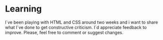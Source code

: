 # Learning
I´ve been playing with HTML and CSS around two weeks and i want to share what I´ve done to get constructive criticism. I´d appreciate feedback to improve.
Please, feel free to comment or suggest changes.

